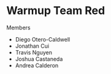 # Warmup Team Red

Members

- Diego Otero-Caldwell
- Jonathan Cui
- Travis Nguyen
- Joshua Castaneda
- Andrea Calderon
